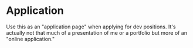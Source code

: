 # Application

Use this as an "application page" when applying for dev positions. It's actually not that much of a presentation of me or a portfolio but more of an "online application."  
